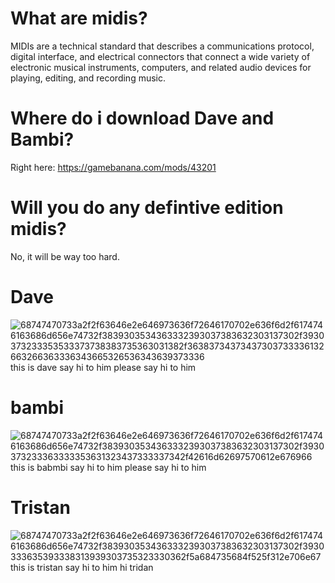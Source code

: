# What are midis?
MIDIs are a technical standard that describes a communications protocol, digital interface, and electrical connectors that connect a wide variety of electronic musical instruments, computers, and related audio devices for playing, editing, and recording music.
# Where do i download Dave and Bambi?
Right here: https://gamebanana.com/mods/43201
# Will you do any defintive edition midis?
No, it will be way too hard.
# Dave
![68747470733a2f2f63646e2e646973636f72646170702e636f6d2f6174746163686d656e74732f3839303534363332393037383632303137302f3930373233353533373738383735363031382f36383734373437303733336132663266363336343665326536343639373336](https://user-images.githubusercontent.com/96982235/151658374-c2a93427-9809-4477-ba61-eda9c56984bc.png)
this is dave
say hi to him
please say hi to him
# bambi
![68747470733a2f2f63646e2e646973636f72646170702e636f6d2f6174746163686d656e74732f3839303534363332393037383632303137302f3930373233363333353631323437333337342f42616d62697570612e676966](https://user-images.githubusercontent.com/96982235/151658384-13d6f462-955e-40df-b22f-a7f1be849aa0.gif)
this is babmbi
say hi to him
please say hi to him
# Tristan
![68747470733a2f2f63646e2e646973636f72646170702e636f6d2f6174746163686d656e74732f3839303534363332393037383632303137302f3930333635393338313939303735323330362f5a684735684f525f312e706e67](https://user-images.githubusercontent.com/96982235/151658399-afdc6224-9078-4577-83cf-07e311dc472c.png)
this is tristan
say hi to him
hi tridan
